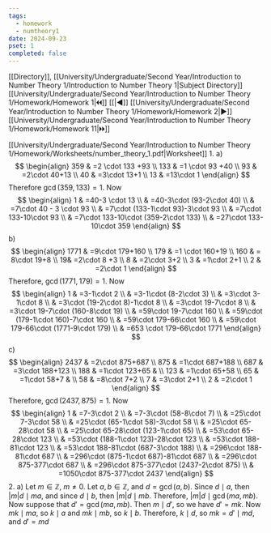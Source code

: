 ```yaml
---
tags:
  - homework
  - numtheory1
date: 2024-09-23
pset: 1
completed: false
---
```

[[Directory]], [[University/Undergraduate/Second Year/Introduction to Number Theory 1/Introduction to Number Theory 1|Subject Directory]]
[[University/Undergraduate/Second Year/Introduction to Number Theory 1/Homework/Homework 1|🞀🞀]] [[|◀]] [[University/Undergraduate/Second Year/Introduction to Number Theory 1/Homework/Homework 2|▶]] [[University/Undergraduate/Second Year/Introduction to Number Theory 1/Homework/Homework 11|🞂🞂]]

[[University/Undergraduate/Second Year/Introduction to Number Theory 1/Homework/Worksheets/number_theory_1.pdf|Worksheet]]
1. 
a)
$$
\begin{align}
359 & =2 \cdot  133 +93 \\
133 & =1 \cdot 93 +40 \\
93 & =2\cdot 40+13 \\
40 & =3\cdot 13+1 \\
13 & =13\cdot 1
\end{align}
$$
Therefore ${} \gcd(359,\, 133)=1 {}$. Now
$$
\begin{align}
 1 & =40-3 \cdot 13 \\
 & =40-3\cdot (93-2\cdot 40)  \\
 & =7\cdot 40 - 3 \cdot 93 \\
 & =7\cdot (133-1\cdot 93)-3\cdot 93 \\
 & =7\cdot 133-10\cdot 93 \\
 & =7\cdot 133-10\cdot (359-2\cdot 133) \\
 & =27\cdot 133-10\cdot 359
 \end{align}
$$
b)
$$
\begin{align}
1771 & =9\cdot 179+160 \\
179 & =1 \cdot  160+19 \\
160 & = 8\cdot 19+8 \\
 19& =2\cdot 8 +3 \\
8 & =2\cdot 3+2 \\
3 & =1\cdot 2+1 \\
2 & =2\cdot 1
\end{align}
$$
Therefore, ${} \gcd(1771, 179)=1 {}$. Now
$$
\begin{align}
1 & =3-1\cdot 2 \\
 & =3-1\cdot (8-2\cdot 3) \\
 & =3\cdot 3-1\cdot 8 \\
 & =3\cdot (19-2\cdot 8)-1\cdot 8 \\
 & =3\cdot 19-7\cdot 8 \\
 & =3\cdot 19-7\cdot (160-8\cdot 19) \\
  & =59\cdot 19-7\cdot 160 \\
 & =59\cdot (179-1\cdot 160)-7\cdot 160 \\
 & =59\cdot 179-66\cdot 160 \\
 & =59\cdot 179-66\cdot (1771-9\cdot 179) \\
 & =653 \cdot 179-66\cdot 1771
\end{align}
$$
c)
$$
\begin{align}
2437 & =2\cdot 875+687 \\
 875 & =1\cdot 687+188 \\
 687 & =3\cdot 188+123 \\
 188 & =1\cdot 123+65 &  \\
123 & =1\cdot 65+58 \\
 65 & =1\cdot 58+7 &  \\
58 & =8\cdot 7+2 \\
7 & =3\cdot 2+1 \\
2 & =2\cdot 1
\end{align}
$$
Therefore, ${} \gcd(2437,\, 875)=1 {}$. Now
$$
\begin{align}
1 & =7-3\cdot 2 \\
 & =7-3\cdot (58-8\cdot 7) \\
 & =25\cdot 7-3\cdot 58 \\
  & =25\cdot (65-1\cdot 58)-3\cdot 58 \\
 & =25\cdot 65-28\cdot 58 \\
 & =25\cdot 65-28\cdot (123-1\cdot 65) \\
 & =53\cdot 65-28\cdot 123 \\
 & =53\cdot (188-1\cdot 123)-28\cdot 123 \\
 & =53\cdot 188-81\cdot 123 \\
 & =53\cdot 188-81\cdot (687-3\cdot 188) \\
 & =296\cdot 188-81\cdot 687 \\
 & =296\cdot (875-1\cdot 687)-81\cdot 687 \\
 & =296\cdot 875-377\cdot 687 \\
 & =296\cdot 875-377\cdot (2437-2\cdot 875) \\
 & =1050\cdot 875-377\cdot 2437
\end{align}
$$
2. 
a)
Let ${} m \in \mathbb{Z} {}$, ${} m\neq 0 {}$. Let ${} a,\, b \in \mathbb{Z} {}$, and ${} d=\gcd(a,\, b) {}$. Since $d \mid a {}$, then ${} |m|d \mid  ma {}$, and since ${} d \mid b {}$, then ${} |m| d \mid  mb {}$. Therefore, ${} |m|d \mid \gcd(ma,\, mb) {}$. Now suppose that ${} d'=\gcd(ma,\, mb) {}$. Then ${} m \mid d' {}$, so we have ${} d'=mk {}$. Now ${} mk \mid ma {}$, so ${} k \mid a {}$ and ${} mk \mid  mb {}$, so ${} k \mid  b {}$. Therefore, ${} k \mid d {}$, so ${} mk=d'\mid md {}$, and ${} d'=md {}$